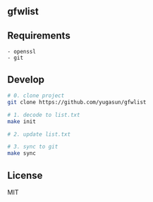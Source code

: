 ## gfwlist

## Requirements

```
- openssl
- git
```

## Develop

```bash
# 0. clone project
git clone https://github.com/yugasun/gfwlist

# 1. decode to list.txt
make init

# 2. update list.txt

# 3. sync to git
make sync
```

## License

MIT